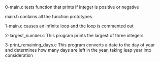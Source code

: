  
0-main.c
tests function that prints if integer is positive or negative

main.h
contains all the function prototypes

1-main.c
causes an infinite loop and the loop is commented out

2-largest_number.c
This program prints the largest of three integers

3-print_remaining_days.c
This program converts a date to the day of year and determines how many days are left in the year, taking leap year into consideration

